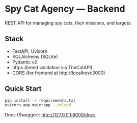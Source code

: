 # Spy Cat Agency — Backend

REST API for managing spy cats, their missions, and targets.

## Stack
- FastAPI, Uvicorn
- SQLAlchemy (SQLite)
- Pydantic v2
- httpx (breed validation via TheCatAPI)
- CORS (for frontend at http://localhost:3000)

## Quick Start
```bash
pip install -r requirements.txt
uvicorn app.main:app --reload
```
Docs (Swagger): http://127.0.0.1:8000/docs